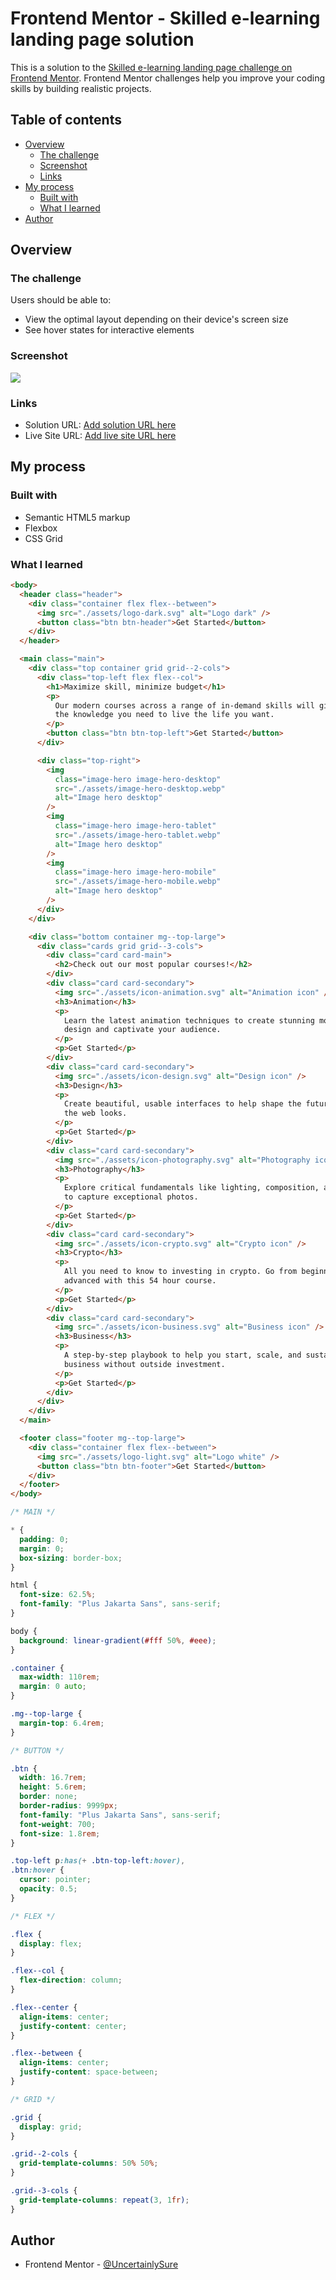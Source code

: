 # Frontend Mentor - Skilled e-learning landing page solution

This is a solution to the [Skilled e-learning landing page challenge on Frontend Mentor](https://www.frontendmentor.io/challenges/skilled-elearning-landing-page-S1ObDrZ8q). Frontend Mentor challenges help you improve your coding skills by building realistic projects.

## Table of contents

- [Overview](#overview)
  - [The challenge](#the-challenge)
  - [Screenshot](#screenshot)
  - [Links](#links)
- [My process](#my-process)
  - [Built with](#built-with)
  - [What I learned](#what-i-learned)
- [Author](#author)

## Overview

### The challenge

Users should be able to:

- View the optimal layout depending on their device's screen size
- See hover states for interactive elements

### Screenshot

![](./skilled-elearing-landing-page.png)

### Links

- Solution URL: [Add solution URL here](https://your-solution-url.com)
- Live Site URL: [Add live site URL here](https://your-live-site-url.com)

## My process

### Built with

- Semantic HTML5 markup
- Flexbox
- CSS Grid

### What I learned

```html
<body>
  <header class="header">
    <div class="container flex flex--between">
      <img src="./assets/logo-dark.svg" alt="Logo dark" />
      <button class="btn btn-header">Get Started</button>
    </div>
  </header>

  <main class="main">
    <div class="top container grid grid--2-cols">
      <div class="top-left flex flex--col">
        <h1>Maximize skill, minimize budget</h1>
        <p>
          Our modern courses across a range of in-demand skills will give you
          the knowledge you need to live the life you want.
        </p>
        <button class="btn btn-top-left">Get Started</button>
      </div>

      <div class="top-right">
        <img
          class="image-hero image-hero-desktop"
          src="./assets/image-hero-desktop.webp"
          alt="Image hero desktop"
        />
        <img
          class="image-hero image-hero-tablet"
          src="./assets/image-hero-tablet.webp"
          alt="Image hero desktop"
        />
        <img
          class="image-hero image-hero-mobile"
          src="./assets/image-hero-mobile.webp"
          alt="Image hero desktop"
        />
      </div>
    </div>

    <div class="bottom container mg--top-large">
      <div class="cards grid grid--3-cols">
        <div class="card card-main">
          <h2>Check out our most popular courses!</h2>
        </div>
        <div class="card card-secondary">
          <img src="./assets/icon-animation.svg" alt="Animation icon" />
          <h3>Animation</h3>
          <p>
            Learn the latest animation techniques to create stunning motion
            design and captivate your audience.
          </p>
          <p>Get Started</p>
        </div>
        <div class="card card-secondary">
          <img src="./assets/icon-design.svg" alt="Design icon" />
          <h3>Design</h3>
          <p>
            Create beautiful, usable interfaces to help shape the future of how
            the web looks.
          </p>
          <p>Get Started</p>
        </div>
        <div class="card card-secondary">
          <img src="./assets/icon-photography.svg" alt="Photography icon" />
          <h3>Photography</h3>
          <p>
            Explore critical fundamentals like lighting, composition, and focus
            to capture exceptional photos.
          </p>
          <p>Get Started</p>
        </div>
        <div class="card card-secondary">
          <img src="./assets/icon-crypto.svg" alt="Crypto icon" />
          <h3>Crypto</h3>
          <p>
            All you need to know to investing in crypto. Go from beginner to
            advanced with this 54 hour course.
          </p>
          <p>Get Started</p>
        </div>
        <div class="card card-secondary">
          <img src="./assets/icon-business.svg" alt="Business icon" />
          <h3>Business</h3>
          <p>
            A step-by-step playbook to help you start, scale, and sustain your
            business without outside investment.
          </p>
          <p>Get Started</p>
        </div>
      </div>
    </div>
  </main>

  <footer class="footer mg--top-large">
    <div class="container flex flex--between">
      <img src="./assets/logo-light.svg" alt="Logo white" />
      <button class="btn btn-footer">Get Started</button>
    </div>
  </footer>
</body>
```

```css
/* MAIN */

* {
  padding: 0;
  margin: 0;
  box-sizing: border-box;
}

html {
  font-size: 62.5%;
  font-family: "Plus Jakarta Sans", sans-serif;
}

body {
  background: linear-gradient(#fff 50%, #eee);
}

.container {
  max-width: 110rem;
  margin: 0 auto;
}

.mg--top-large {
  margin-top: 6.4rem;
}

/* BUTTON */

.btn {
  width: 16.7rem;
  height: 5.6rem;
  border: none;
  border-radius: 9999px;
  font-family: "Plus Jakarta Sans", sans-serif;
  font-weight: 700;
  font-size: 1.8rem;
}

.top-left p:has(+ .btn-top-left:hover),
.btn:hover {
  cursor: pointer;
  opacity: 0.5;
}

/* FLEX */

.flex {
  display: flex;
}

.flex--col {
  flex-direction: column;
}

.flex--center {
  align-items: center;
  justify-content: center;
}

.flex--between {
  align-items: center;
  justify-content: space-between;
}

/* GRID */

.grid {
  display: grid;
}

.grid--2-cols {
  grid-template-columns: 50% 50%;
}

.grid--3-cols {
  grid-template-columns: repeat(3, 1fr);
}
```

## Author

- Frontend Mentor - [@UncertainlySure](https://www.frontendmentor.io/profile/UncertainlySure)
